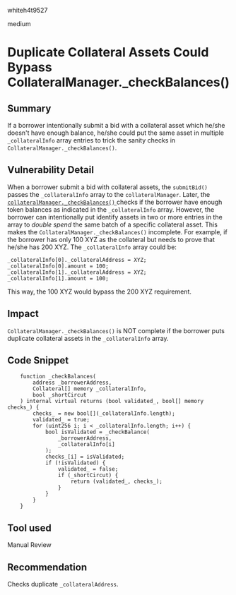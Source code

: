 whiteh4t9527

medium

# Duplicate Collateral Assets Could Bypass CollateralManager._checkBalances()

## Summary
If a borrower intentionally submit a bid with a collateral asset which he/she doesn't have enough balance, he/she could put the same asset in multiple `_collateralInfo` array entries to trick the sanity checks in `CollateralManager._checkBalances()`.

## Vulnerability Detail
When a borrower submit a bid with collateral assets, the `submitBid()` passes the `_collateralInfo` array to  the `collateralManager`. Later, the [`collateralManager._checkBalances()` ](https://github.com/sherlock-audit/2023-03-teller/blob/main/teller-protocol-v2/packages/contracts/contracts/CollateralManager.sol#L450) checks if the borrower have enough token balances as indicated in the `_collateralInfo` array. However, the borrower can intentionally put identify assets in two or more entries in the array to *double spend* the same batch of a specific collateral asset. This makes the `CollateralManager._checkBalances()` incomplete. For example, if the borrower has only 100 XYZ as the collateral but needs to prove that he/she has 200 XYZ. The `_collateralInfo` array could be:
```solidity
_collateralInfo[0]._collateralAddress = XYZ;
_collateralInfo[0].amount = 100;
_collateralInfo[1]._collateralAddress = XYZ;
_collateralInfo[1].amount = 100;
```
This way, the 100 XYZ would bypass the 200 XYZ requirement.

## Impact
`CollateralManager._checkBalances()` is NOT complete if the borrower puts duplicate collateral assets in the `_collateralInfo` array.

## Code Snippet
```solidity
    function _checkBalances(
        address _borrowerAddress,
        Collateral[] memory _collateralInfo,
        bool _shortCircut
    ) internal virtual returns (bool validated_, bool[] memory checks_) {
        checks_ = new bool[](_collateralInfo.length);
        validated_ = true;
        for (uint256 i; i < _collateralInfo.length; i++) {
            bool isValidated = _checkBalance(
                _borrowerAddress,
                _collateralInfo[i]
            );
            checks_[i] = isValidated;
            if (!isValidated) {
                validated_ = false;
                if (_shortCircut) {
                    return (validated_, checks_);
                }
            }
        }
    }
```

## Tool used

Manual Review

## Recommendation
Checks duplicate `_collateralAddress`.